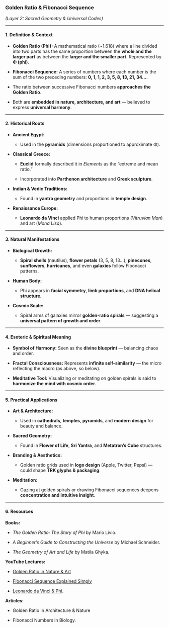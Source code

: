 ### **Golden Ratio & Fibonacci Sequence**

_(Layer 2: Sacred Geometry & Universal Codes)_

---

#### **1. Definition & Context**

- **Golden Ratio (Phi):** A mathematical ratio (~1.618) where a line divided into two parts has the same proportion between the **whole and the larger part** as between the **larger and the smaller part**. Represented by **Φ (phi)**.
    
- **Fibonacci Sequence:** A series of numbers where each number is the sum of the two preceding numbers: **0, 1, 1, 2, 3, 5, 8, 13, 21, 34…**.
    
- The ratio between successive Fibonacci numbers **approaches the Golden Ratio**.
    
- Both are **embedded in nature, architecture, and art** — believed to express **universal harmony**.
    

---

#### **2. Historical Roots**

- **Ancient Egypt:**
    
    - Used in the **pyramids** (dimensions proportioned to approximate Φ).
        
- **Classical Greece:**
    
    - **Euclid** formally described it in _Elements_ as the “extreme and mean ratio.”
        
    - Incorporated into **Parthenon architecture** and **Greek sculpture**.
        
- **Indian & Vedic Traditions:**
    
    - Found in **yantra geometry** and proportions in **temple design**.
        
- **Renaissance Europe:**
    
    - **Leonardo da Vinci** applied Phi to human proportions (_Vitruvian Man_) and art (_Mona Lisa_).
        

---

#### **3. Natural Manifestations**

- **Biological Growth:**
    
    - **Spiral shells** (nautilus), **flower petals** (3, 5, 8, 13…), **pinecones**, **sunflowers**, **hurricanes**, and even **galaxies** follow Fibonacci patterns.
        
- **Human Body:**
    
    - Phi appears in **facial symmetry**, **limb proportions**, and **DNA helical structure**.
        
- **Cosmic Scale:**
    
    - Spiral arms of galaxies mirror **golden-ratio spirals** — suggesting a **universal pattern of growth and order**.
        

---

#### **4. Esoteric & Spiritual Meaning**

- **Symbol of Harmony:** Seen as the **divine blueprint** — balancing chaos and order.
    
- **Fractal Consciousness:** Represents **infinite self-similarity** — the micro reflecting the macro (as above, so below).
    
- **Meditative Tool:** Visualizing or meditating on golden spirals is said to **harmonize the mind with cosmic order**.
    

---

#### **5. Practical Applications**

- **Art & Architecture:**
    
    - Used in **cathedrals**, **temples**, **pyramids**, and **modern design** for beauty and balance.
        
- **Sacred Geometry:**
    
    - Found in **Flower of Life**, **Sri Yantra**, and **Metatron’s Cube** structures.
        
- **Branding & Aesthetics:**
    
    - Golden ratio grids used in **logo design** (Apple, Twitter, Pepsi) — could shape **TRK glyphs & packaging**.
        
- **Meditation:**
    
    - Gazing at golden spirals or drawing Fibonacci sequences deepens **concentration and intuitive insight**.
        

---

#### **6. Resources**

**Books:**

- _The Golden Ratio: The Story of Phi_ by Mario Livio.
    
- _A Beginner’s Guide to Constructing the Universe_ by Michael Schneider.
    
- _The Geometry of Art and Life_ by Matila Ghyka.
    

**YouTube Lectures:**

- [Golden Ratio in Nature & Art](https://www.youtube.com/watch?v=kkGeOWYOFoA)
    
- [Fibonacci Sequence Explained Simply](https://www.youtube.com/watch?v=sj8Sg8qnjOg)
    
- [Leonardo da Vinci & Phi](https://www.youtube.com/watch?v=F8nN6zV7QOY).
    

**Articles:**

- Golden Ratio in Architecture & Nature
    
- Fibonacci Numbers in Biology.